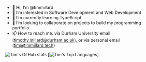 - 👋 Hi, I’m @timmillard
- 👀 I’m interested in Software Development and Web Development
- 🌱 I’m currently learning TypeScript
- 💞️ I’m looking to collaborate on projects to build my programming portfolio
- 📫 How to reach me: via Durham University email (timothy.millard@durham.ac.uk), or via personal email (tim@timmillard.tech)
<!---
timmillard/timmillard is a ✨ special ✨ repository because its `README.md` (this file) appears on your GitHub profile.
You can click the Preview link to take a look at your changes.
--->

![Tim's GitHub stats](https://github-readme-stats.vercel.app/api?username=timmillard&show_icons=true&theme=transparent)
[![Tim's Top Languages](https://github-readme-stats.vercel.app/api/top-langs/?username=timmillard)]
